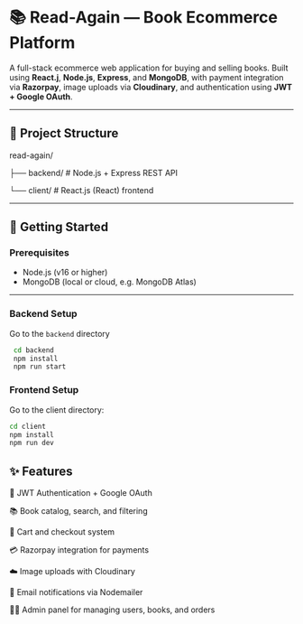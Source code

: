 # 📚 Read-Again — Book Ecommerce Platform

A full-stack ecommerce web application for buying and selling books. Built using **React.j**, **Node.js**, **Express**, and **MongoDB**, with payment integration via **Razorpay**, image uploads via **Cloudinary**, and authentication using **JWT + Google OAuth**.

---

## 📁 Project Structure

read-again/

├── backend/ # Node.js + Express REST API

└── client/ # React.js (React) frontend

---

## 🚀 Getting Started

### Prerequisites

- Node.js (v16 or higher)
- MongoDB (local or cloud, e.g. MongoDB Atlas)

---

### Backend Setup
Go to the `backend` directory

  ```bash
   cd backend
   npm install 
   npm run start
  ``` 



### Frontend Setup
Go to the client directory:

```bash
cd client
npm install
npm run dev
```


 
## ✨ Features
🔐 JWT Authentication + Google OAuth

📚 Book catalog, search, and filtering

🛒 Cart and checkout system

💳 Razorpay integration for payments

☁️ Image uploads with Cloudinary

📧 Email notifications via Nodemailer

👨‍💼 Admin panel for managing users, books, and orders

